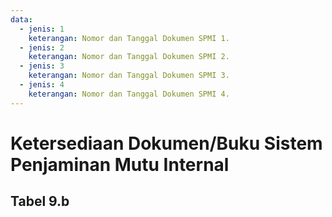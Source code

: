 ```yaml
---
data:
  - jenis: 1
    keterangan: Nomor dan Tanggal Dokumen SPMI 1.
  - jenis: 2
    keterangan: Nomor dan Tanggal Dokumen SPMI 2.
  - jenis: 3
    keterangan: Nomor dan Tanggal Dokumen SPMI 3.
  - jenis: 4
    keterangan: Nomor dan Tanggal Dokumen SPMI 4.
---
```


<script setup>
import { useData } from "vitepress"
import Tabel from '../components/tabel-9b.vue'

const { frontmatter } = useData()
</script>

# Ketersediaan Dokumen/Buku Sistem Penjaminan Mutu Internal

## Tabel 9.b

<Tabel :data="frontmatter.data" />
